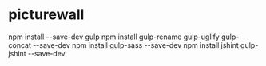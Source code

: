 # picturewall

npm install --save-dev gulp
npm install gulp-rename gulp-uglify gulp-concat --save-dev
npm install gulp-sass --save-dev
npm install jshint gulp-jshint --save-dev


